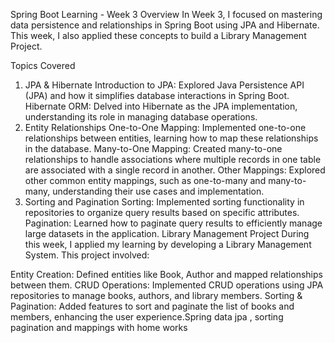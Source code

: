 Spring Boot Learning - Week 3
Overview
In Week 3, I focused on mastering data persistence and relationships in Spring Boot using JPA and Hibernate. This week, I also applied these concepts to build a Library Management Project.

Topics Covered
1. JPA & Hibernate
Introduction to JPA: Explored Java Persistence API (JPA) and how it simplifies database interactions in Spring Boot.
Hibernate ORM: Delved into Hibernate as the JPA implementation, understanding its role in managing database operations.
2. Entity Relationships
One-to-One Mapping: Implemented one-to-one relationships between entities, learning how to map these relationships in the database.
Many-to-One Mapping: Created many-to-one relationships to handle associations where multiple records in one table are associated with a single record in another.
Other Mappings: Explored other common entity mappings, such as one-to-many and many-to-many, understanding their use cases and implementation.
3. Sorting and Pagination
Sorting: Implemented sorting functionality in repositories to organize query results based on specific attributes.
Pagination: Learned how to paginate query results to efficiently manage large datasets in the application.
Library Management Project
During this week, I applied my learning by developing a Library Management System. This project involved:

Entity Creation: Defined entities like Book, Author and mapped relationships between them.
CRUD Operations: Implemented CRUD operations using JPA repositories to manage books, authors, and library members.
Sorting & Pagination: Added features to sort and paginate the list of books and members, enhancing the user experience.Spring data jpa , sorting pagination and mappings with home works
